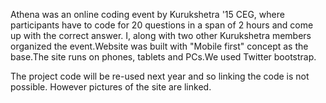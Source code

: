 Athena was an online coding event by Kurukshetra '15 CEG, where participants have to code for 20 questions in a span of 2 hours and come up with the correct answer. I, along with two other Kurukshetra members organized the event.Website was built with "Mobile first" concept as the base.The site runs on phones, tablets and PCs.We used Twitter bootstrap.

The project code will be re-used next year and so linking the code is not possible. However pictures of the site are linked.
